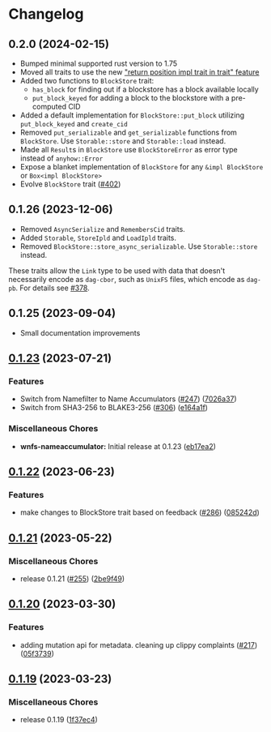 # Changelog

## 0.2.0 (2024-02-15)

* Bumped minimal supported rust version to 1.75
* Moved all traits to use the new ["return position impl trait in trait" feature](https://blog.rust-lang.org/2023/12/21/async-fn-rpit-in-traits.html)
* Added two functions to `BlockStore` trait:
  - `has_block` for finding out if a blockstore has a block available locally
  - `put_block_keyed` for adding a block to the blockstore with a pre-computed CID
* Added a default implementation for `BlockStore::put_block` utilizing `put_block_keyed` and `create_cid`
* Removed `put_serializable` and `get_serializable` functions from `BlockStore`. Use `Storable::store` and `Storable::load` instead.
* Made all `Result`s in `BlockStore` use `BlockStoreError` as error type instead of `anyhow::Error`
* Expose a blanket implementation of `BlockStore` for any `&impl BlockStore` or `Box<impl BlockStore>`
* Evolve `BlockStore` trait ([#402](https://github.com/wnfs-wg/rs-wnfs/pull/402))

## 0.1.26 (2023-12-06)

* Removed `AsyncSerialize` and `RemembersCid` traits.
* Added `Storable`, `StoreIpld` and `LoadIpld` traits.
* Removed `BlockStore::store_async_serializable`. Use `Storable::store` instead.

These traits allow the `Link` type to be used with data that doesn't necessarily encode as `dag-cbor`, such as `UnixFS` files, which encode as `dag-pb`.
For details see [#378](https://github.com/wnfs-wg/rs-wnfs/pull/378).

## 0.1.25 (2023-09-04)

* Small documentation improvements

## [0.1.23](https://github.com/wnfs-wg/rs-wnfs/compare/wnfs-common-v0.1.22...wnfs-common-v0.1.23) (2023-07-21)


### Features

* Switch from Namefilter to Name Accumulators ([#247](https://github.com/wnfs-wg/rs-wnfs/issues/247)) ([7026a37](https://github.com/wnfs-wg/rs-wnfs/commit/7026a379443038fa1b0410df1c7d0bc23649f17a))
* Switch from SHA3-256 to BLAKE3-256 ([#306](https://github.com/wnfs-wg/rs-wnfs/issues/306)) ([e164a1f](https://github.com/wnfs-wg/rs-wnfs/commit/e164a1fc80c30d9446404a61b05fd995d7d88c0e))


### Miscellaneous Chores

* **wnfs-nameaccumulator:** Initial release at 0.1.23 ([eb17ea2](https://github.com/wnfs-wg/rs-wnfs/commit/eb17ea2fa03e248a189cb8db04a033ef542f26db))

## [0.1.22](https://github.com/wnfs-wg/rs-wnfs/compare/wnfs-common-v0.1.21...wnfs-common-v0.1.22) (2023-06-23)


### Features

* make changes to BlockStore trait based on feedback ([#286](https://github.com/wnfs-wg/rs-wnfs/issues/286)) ([085242d](https://github.com/wnfs-wg/rs-wnfs/commit/085242d15aa48db17d77ed45e1c7717d13ed105f))

## [0.1.21](https://github.com/wnfs-wg/rs-wnfs/compare/wnfs-common-v0.1.20...wnfs-common-v0.1.21) (2023-05-22)


### Miscellaneous Chores

* release 0.1.21 ([#255](https://github.com/wnfs-wg/rs-wnfs/issues/255)) ([2be9f49](https://github.com/wnfs-wg/rs-wnfs/commit/2be9f4999d279acccfcda3b690d69dcbcdf8e60b))

## [0.1.20](https://github.com/wnfs-wg/rs-wnfs/compare/wnfs-common-v0.1.19...wnfs-common-v0.1.20) (2023-03-30)


### Features

* adding mutation api for metadata. cleaning up clippy complaints ([#217](https://github.com/wnfs-wg/rs-wnfs/issues/217)) ([05f3739](https://github.com/wnfs-wg/rs-wnfs/commit/05f3739cdc4b5b9cb02427c51e5ddff6803122bd))

## [0.1.19](https://github.com/wnfs-wg/rs-wnfs/compare/wnfs-common-v0.1.18...wnfs-common-v0.1.19) (2023-03-23)


### Miscellaneous Chores

* release 0.1.19 ([1f37ec4](https://github.com/wnfs-wg/rs-wnfs/commit/1f37ec4d706b9bcb4305128451cc77063b4f211d))
